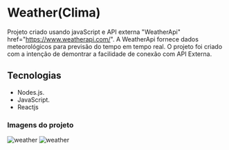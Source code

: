 # Weather(Clima)
Projeto criado usando javaScript e API externa "WeatherApi"  href="https://www.weatherapi.com/". A WeatherApi fornece dados meteorológicos para previsão do tempo em tempo real.
O projeto foi criado com a intenção de demontrar a facilidade de conexão com API Externa.

## Tecnologias

*   Nodes.js.
*   JavaScript.
*   Reactjs
### Imagens do projeto
![weather](https://github.com/MariaMuniz/weather/tree/main/img/imgClima1.png)
![weather](https://github.com/MariaMuniz/weather/main/img/imgClima1.png)
